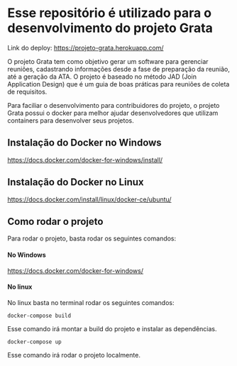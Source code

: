 # Esse repositório é utilizado para o desenvolvimento do projeto Grata

Link do deploy: https://projeto-grata.herokuapp.com/

O projeto Grata tem como objetivo gerar um software para gerenciar
reuniões, cadastrando informações desde a fase de preparação
da reunião, até a geração da ATA. O projeto é baseado no método
JAD (Join Application Design) que é um guia de boas práticas para
reuniões de coleta de requisitos. 

Para faciliar o desenvolvimento para contribuidores do projeto, o projeto Grata possui o docker para melhor ajudar desenvolvedores que utilizam containers para desenvolver seus projetos.

## Instalação do Docker no Windows

https://docs.docker.com/docker-for-windows/install/

## Instalação do Docker no Linux

https://docs.docker.com/install/linux/docker-ce/ubuntu/

## Como rodar o projeto

Para rodar o projeto, basta rodar os seguintes comandos:

#### No Windows

https://docs.docker.com/docker-for-windows/

#### No linux

No linux basta no terminal rodar os seguintes comandos:

```
docker-compose build
```
Esse comando irá montar a build do projeto e instalar as dependências.

```
docker-compose up
```
Esse comando irá rodar o projeto localmente.